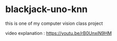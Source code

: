 # blackjack-uno-knn

this is one of my computer vision class project

video explanation : https://youtu.be/rB0UnxiN9HM
